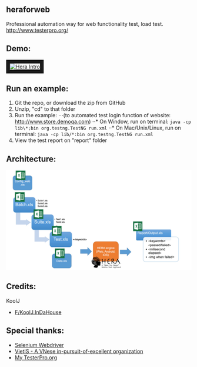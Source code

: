 ## heraforweb
Professional automation way for web functionality test, load test.
http://www.testerpro.org/

## Demo:
<a href="https://www.youtube.com/watch?v=r7AOkVpGV5E" target="_blank"><img src="http://img.youtube.com/vi/r7AOkVpGV5E/0.jpg" 
alt="Hera Intro" width="480" height="320" border="10" /></a>


## Run an example:
1. Git the repo, or download the zip from GitHub
2. Unzip, "cd" to that folder
3. Run the example: 
⋅⋅⋅(to automated test login function of website: http://www.store.demoqa.com)
⋅⋅* On Window, run on terminal: ```java -cp lib\*;bin org.testng.TestNG run.xml```
⋅⋅* On Mac/Unix/Linux, run on terminal: ```java -cp lib/*:bin org.testng.TestNG run.xml```
4. View the test report on "report" folder

## Architecture:
![](https://raw.githubusercontent.com/koolj/heraforweb/master/hera_arch.jpg)

## Credits:
KoolJ
+ [F/KoolJ.InDaHouse](https://www.facebook.com/KoolJ.InDaHouse)

## Special thanks:
+ [Selenium Webdriver](http://www.seleniumhq.org/projects/webdriver/)
+ [VietIS - A VNese in-pursuit-of-excellent organization](http://vietis.com.vn/)
+ [My TesterPro.org](http://www.testerpro.org/)
